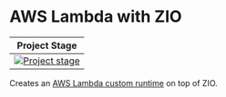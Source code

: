 # AWS Lambda with ZIO

| Project Stage |
| --- |
| [![Project stage][Stage]][Stage-Page] |

Creates an [AWS Lambda custom runtime](https://docs.aws.amazon.com/lambda/latest/dg/runtimes-custom.html) on top of ZIO.

[Stage]: https://img.shields.io/badge/Project%20Stage-Research-orange.svg
[Stage-Page]: https://github.com/zio/zio/wiki/Project-Stages

